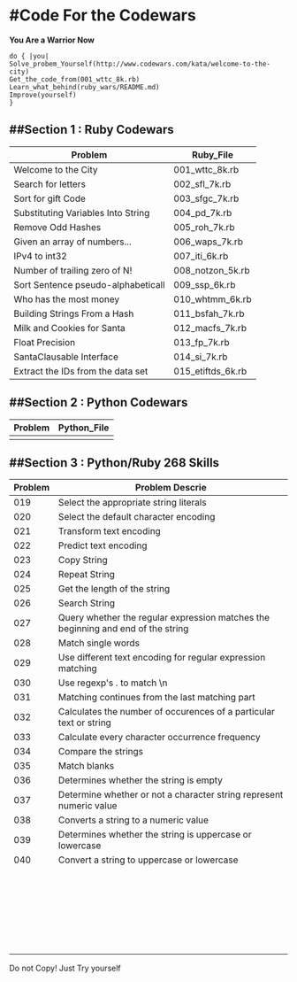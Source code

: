 #Code For the Codewars
====


**You Are a Warrior Now**

	do { |you|
	Solve_probem_Yourself(http://www.codewars.com/kata/welcome-to-the-city)
	Get_the_code_from(001_wttc_8k.rb)
	Learn_what_behind(ruby_wars/README.md)
	Improve(yourself)
	}
	
##Section 1 : Ruby Codewars
---

|Problem|Ruby_File|
|---------|-------|
|Welcome to the City|001_wttc_8k.rb|
|Search for letters|002_sfl_7k.rb|
|Sort for gift Code|003_sfgc_7k.rb|
|Substituting Variables Into String|004_pd_7k.rb|
|Remove Odd Hashes|005_roh_7k.rb|
|Given an array of numbers...|006_waps_7k.rb|
|IPv4 to int32|007_iti_6k.rb|
|Number of trailing zero of N!|008_notzon_5k.rb|
|Sort Sentence pseudo-alphabeticall|009_ssp_6k.rb|
|Who has the most money|010_whtmm_6k.rb|
|Building Strings From a Hash|011_bsfah_7k.rb|
|Milk and Cookies for Santa|012_macfs_7k.rb|
|Float Precision|013_fp_7k.rb|
|SantaClausable Interface|014_si_7k.rb|
|Extract the IDs from the data set|015_etiftds_6k.rb|



##Section 2 : Python Codewars
---
|Problem|Python_File|
|-------|-----------|
|||



##Section 3 : Python/Ruby 268 Skills
---

|Problem|Problem Descrie|
|-------|-----------|
|019|Select the appropriate string literals|
|020|Select the default character encoding|
|021|Transform text encoding|
|022|Predict text encoding|
|023|Copy String|
|024|Repeat String|
|025|Get the length of the string|
|026|Search String|
|027|Query whether the regular expression matches the beginning and end of the string|
|028|Match single words|
|029|Use different text encoding for regular expression matching|
|030|Use regexp's . to match \n|
|031|Matching continues from the last matching part|
|032|Calculates the number of occurences of a particular text or string|
|033|Calculate every character occurrence frequency|
|034|Compare the strings|
|035|Match blanks|
|036|Determines whether the string is empty|
|037|Determine whether or not a character string represent numeric value|
|038|Converts a string to a numeric value|
|039|Determines whether the string is uppercase or lowercase|
|040|Convert a string to uppercase or lowercase|
|||
|||
|||
|||
|||
|||
|||
|||
|||
|||
|||
|||
|||
|||
|||
|||
|||
|||
|||
|||
|||
|||
|||
|||
|||
|||





Do not Copy! Just Try yourself 

